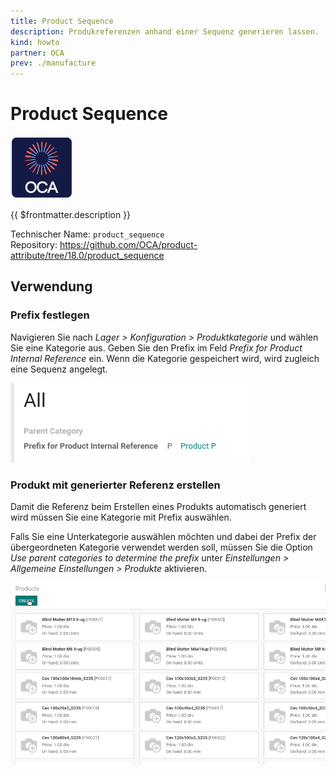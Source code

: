 ```yaml
---
title: Product Sequence
description: Produkreferenzen anhand einer Sequenz generieren lassen.
kind: howto
partner: OCA
prev: ./manufacture
---
```

# Product Sequence
![icon_oca_app](attachments/icon_oca_app.png)

{{ $frontmatter.description }}

Technischer Name: `product_sequence`\
Repository: <https://github.com/OCA/product-attribute/tree/18.0/product_sequence>

## Verwendung

### Prefix festlegen

Navigieren Sie nach *Lager > Konfiguration > Produktkategorie* und wählen Sie eine Kategorie aus. Geben Sie den Prefix im Feld *Prefix for Product Internal Reference* ein. Wenn die Kategorie gespeichert wird, wird zugleich eine Sequenz angelegt.

![](attachments/Product%20Sequence%20Prefix%20erstellt.png)

### Produkt mit generierter Referenz erstellen

Damit die Referenz beim Erstellen eines Produkts automatisch generiert wird müssen Sie eine Kategorie mit Prefix auswählen.

Falls Sie eine Unterkategorie auswählen möchten und dabei der Prefix der übergeordneten Kategorie verwendet werden soll, müssen Sie die Option *Use parent categories to determine the prefix* unter *Einstellungen > Allgemeine Einstellungen > Produkte* aktivieren.

![Product Sequence Erstellen](attachments/Product%20Sequence%20Erstellen.gif)
